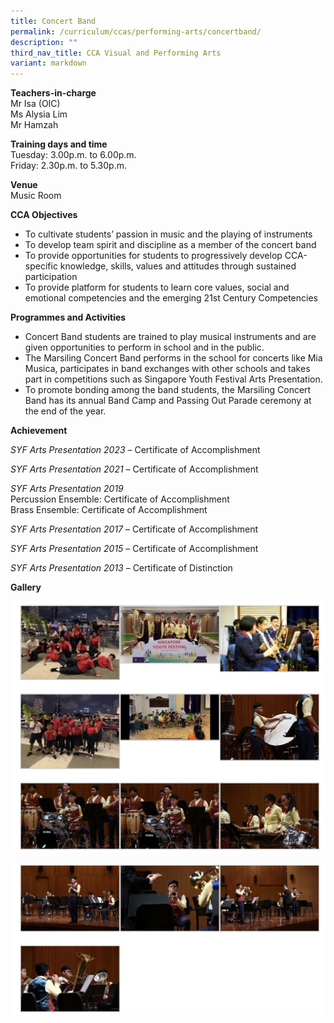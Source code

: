 ```yaml
---
title: Concert Band
permalink: /curriculum/ccas/performing-arts/concertband/
description: ""
third_nav_title: CCA Visual and Performing Arts
variant: markdown
---
```

**Teachers-in-charge**  
Mr Isa (OIC) <br>
Ms Alysia Lim <br>
Mr Hamzah

**Training days and time**  
Tuesday: 3.00p.m. to 6.00p.m.  
Friday: 2.30p.m. to 5.30p.m.

**Venue**  
Music Room

**CCA Objectives**

*   To cultivate students’ passion in music and the playing of instruments
*   To develop team spirit and discipline as a member of the concert band
*   To provide opportunities for students to progressively develop CCA-specific knowledge, skills, values and attitudes through sustained participation
*   To provide platform for students to learn core values, social and emotional competencies and the emerging 21st Century Competencies

**Programmes and Activities**

*   Concert Band students are trained to play musical instruments and are given opportunities to perform in school and in the public.
*   The Marsiling Concert Band performs in the school for concerts like Mia Musica, participates in band exchanges with other schools and takes part in competitions such as Singapore Youth Festival Arts Presentation.
*   To promote bonding among the band students, the Marsiling Concert Band has its annual Band Camp and Passing Out Parade ceremony at the end of the year.

**Achievement**<br>

_SYF Arts Presentation 2023_&nbsp;– Certificate of Accomplishment <br>

_SYF Arts Presentation 2021_&nbsp;– Certificate of Accomplishment <br>

_SYF Arts Presentation 2019_  
Percussion Ensemble: Certificate of Accomplishment  
Brass Ensemble: Certificate of Accomplishment <br>

_SYF Arts Presentation 2017_&nbsp;– Certificate of Accomplishment <br> 

_SYF Arts Presentation 2015_&nbsp;– Certificate of Accomplishment <br>

_SYF Arts Presentation 2013_&nbsp;– Certificate of Distinction











**Gallery**

![Concert Band](/images/Concert%20Band_1.jpg)

![Concert Band](/images/Concert%20Band_2.jpg)